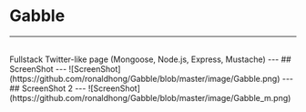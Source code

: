 # Gabble
---
<br/>
Fullstack Twitter-like page (Mongoose, Node.js, Express, Mustache)
---
## ScreenShot
---
![ScreenShot](https://github.com/ronaldhong/Gabble/blob/master/image/Gabble.png)
---
## ScreenShot 2
---
![ScreenShot](https://github.com/ronaldhong/Gabble/blob/master/image/Gabble_m.png)
